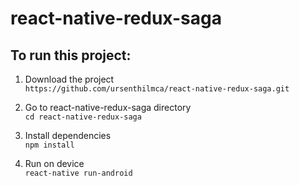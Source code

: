 # react-native-redux-saga

## To run this project:

1. Download the project   
`
https://github.com/ursenthilmca/react-native-redux-saga.git
`

2. Go to react-native-redux-saga directory   
`
cd react-native-redux-saga
`

3. Install dependencies   
`
npm install
`

4. Run on device   
`
react-native run-android
`

